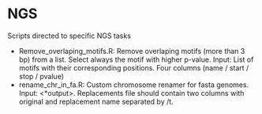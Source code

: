 # NGS
Scripts directed to specific NGS tasks
- Remove_overlaping_motifs.R: Remove overlaping motifs (more than 3 bp) from a list. Select always the motif with higher p-value. Input: List of motifs with their corresponding positions. Four columns (name / start / stop / pvalue)
- rename_chr_in_fa.R: Custom chromosome renamer for fasta genomes. Input: <genome> <replacements> <*output>. Replacements file should contain two columns with original and replacement name separated by /t.

    
